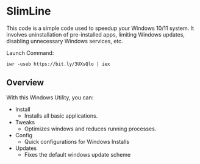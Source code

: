 # SlimLine

This code is a simple code used to speedup your Windows 10/11 system. It involves uninstallation of pre-installed apps, limiting Windows updates, disabling unnecessary Windows services, etc.


Launch Command:

```
iwr -useb https://bit.ly/3UXsQlo | iex
```

## Overview

With this Windows Utility, you can:
- Install
  - Installs all basic applications.
- Tweaks
  - Optimizes windows and reduces running processes.
- Config
  - Quick configurations for Windows Installs
- Updates
  - Fixes the default windows update scheme

